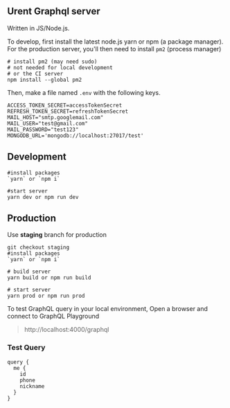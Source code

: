 ## Urent Graphql server

Written in JS/Node.js.

To develop, first install the
latest node.js
yarn or npm (a package manager).
For the production server, you'll then need to install `pm2` (process manager)

```
# install pm2 (may need sudo)
# not needed for local development
# or the CI server
npm install --global pm2
```

Then, make a file named `.env` with the following keys.

```
ACCESS_TOKEN_SECRET=accessTokenSecret
REFRESH_TOKEN_SECRET=refreshTokenSecret
MAIL_HOST="smtp.googlemail.com"
MAIL_USER="test@gmail.com"
MAIL_PASSWORD="test123"
MONGODB_URL='mongodb://localhost:27017/test'
```

## Development

```
#install packages
`yarn` or `npm i`

#start server
yarn dev or npm run dev
```

## Production

Use **staging** branch for production

```
git checkout staging
#install packages
`yarn` or `npm i`

# build server
yarn build or npm run build

# start server
yarn prod or npm run prod
```

To test GraphQL query in your local environment,
Open a browser and connect to GraphQL Playground

> http://localhost:4000/graphql

### Test Query

```gql
query {
  me {
    id
    phone
    nickname
  }
}
```
